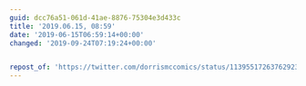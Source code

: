 ```yaml
---
guid: dcc76a51-061d-41ae-8876-75304e3d433c
title: '2019.06.15, 08:59'
date: '2019-06-15T06:59:14+00:00'
changed: '2019-09-24T07:19:24+00:00'


repost_of: 'https://twitter.com/dorrismccomics/status/1139551726376292354?s=19'
---
```


